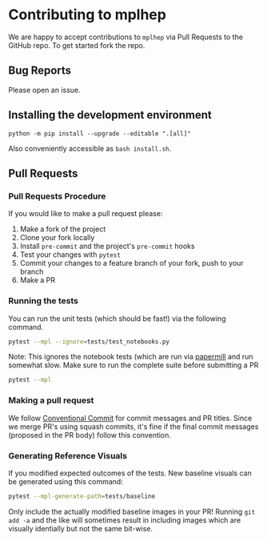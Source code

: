 # Contributing to mplhep

We are happy to accept contributions to `mplhep` via Pull Requests to the GitHub repo. To get started fork the repo.

## Bug Reports

Please open an issue.

## Installing the development environment

```
python -m pip install --upgrade --editable ".[all]"
```

Also conveniently accessible as `bash install.sh`. 

## Pull Requests

### Pull Requests Procedure

If you would like to make a pull request please:

1. Make a fork of the project
2. Clone your fork locally 
3. Install `pre-commit` and the project's `pre-commit` hooks
4. Test your changes with `pytest`
5. Commit your changes to a feature branch of your fork, push to your branch
6. Make a PR

### Running the tests

You can run the unit tests (which should be fast!) via the following command.

```bash
pytest --mpl --ignore=tests/test_notebooks.py
```

Note: This ignores the notebook tests (which are run via [papermill](https://github.com/nteract/papermill) and run somewhat slow.
Make sure to run the complete suite before submitting a PR

```bash
pytest --mpl
```

### Making a pull request

We follow [Conventional Commit](https://www.conventionalcommits.org/) for commit messages and PR titles. Since we merge PR's using squash commits, it's fine if the final commit messages (proposed in the PR body) follow this convention.

### Generating Reference Visuals

If you modified expected outcomes of the tests. New baseline visuals can be generated using this command:

```bash
pytest --mpl-generate-path=tests/baseline
```

Only include the actually modified baseline images in your PR! Running `git add -a` and the like will sometimes result in including images which are visually identially but not the same bit-wise.
